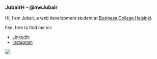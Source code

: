 ### JubairH - @meJubair

Hi, I am Jubair, a web development student at [Business College Helsinki](https://en.bc.fi/). 


Feel free to find me on: 

- [LinkedIn](https://www.linkedin.com/in/jubairh/)
- [Instagram](https://www.instagram.com/meJubair/)


![](https://komarev.com/ghpvc/?username=meJubair&color=blue)
